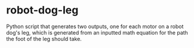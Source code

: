 # robot-dog-leg
Python script that generates two outputs, one for each motor on a robot dog's leg, which is generated from an inputted math equation for the path the foot of the leg should take.
